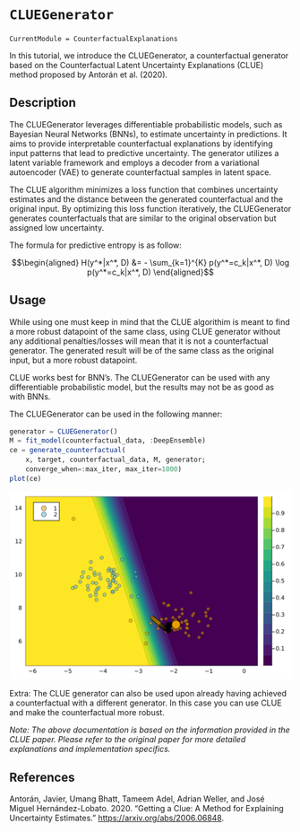 # `CLUEGenerator`

``` @meta
CurrentModule = CounterfactualExplanations 
```

In this tutorial, we introduce the CLUEGenerator, a counterfactual generator based on the Counterfactual Latent Uncertainty Explanations (CLUE) method proposed by Antorán et al. (2020).

## Description

The CLUEGenerator leverages differentiable probabilistic models, such as Bayesian Neural Networks (BNNs), to estimate uncertainty in predictions. It aims to provide interpretable counterfactual explanations by identifying input patterns that lead to predictive uncertainty. The generator utilizes a latent variable framework and employs a decoder from a variational autoencoder (VAE) to generate counterfactual samples in latent space.

The CLUE algorithm minimizes a loss function that combines uncertainty estimates and the distance between the generated counterfactual and the original input. By optimizing this loss function iteratively, the CLUEGenerator generates counterfactuals that are similar to the original observation but assigned low uncertainty.

The formula for predictive entropy is as follow:

``` math
\begin{aligned}
H(y^*|x^*, D) &= - \sum_{k=1}^{K} p(y^*=c_k|x^*, D) \log p(y^*=c_k|x^*, D)
\end{aligned}
```

## Usage

While using one must keep in mind that the CLUE algorithim is meant to find a more robust datapoint of the same class, using CLUE generator without any additional penalties/losses will mean that it is not a counterfactual generator. The generated result will be of the same class as the original input, but a more robust datapoint.

CLUE works best for BNN’s. The CLUEGenerator can be used with any differentiable probabilistic model, but the results may not be as good as with BNNs.

The CLUEGenerator can be used in the following manner:

``` julia
generator = CLUEGenerator()
M = fit_model(counterfactual_data, :DeepEnsemble)
ce = generate_counterfactual(
    x, target, counterfactual_data, M, generator;
    converge_when=:max_iter, max_iter=1000)
plot(ce)
```

![](clue_files/figure-commonmark/cell-3-output-1.svg)

Extra: The CLUE generator can also be used upon already having achieved a counterfactual with a different generator. In this case you can use CLUE and make the counterfactual more robust.

*Note: The above documentation is based on the information provided in the CLUE paper. Please refer to the original paper for more detailed explanations and implementation specifics.*

## References

Antorán, Javier, Umang Bhatt, Tameem Adel, Adrian Weller, and José Miguel Hernández-Lobato. 2020. “Getting a Clue: A Method for Explaining Uncertainty Estimates.” <https://arxiv.org/abs/2006.06848>.

